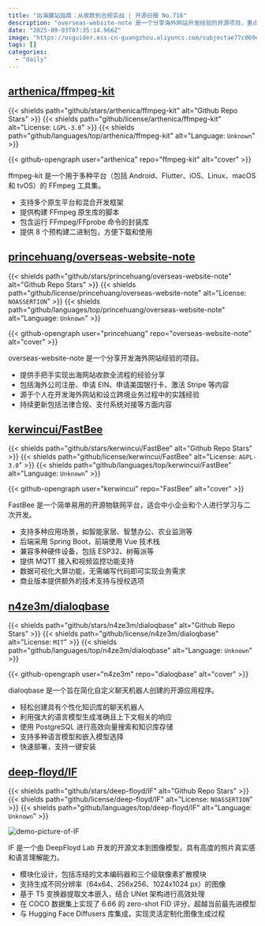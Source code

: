 ```yaml
---
title: "出海建站指南：从收款到合规实战 | 开源日报 No.716"
description: "overseas-website-note 是一个分享海外网站开发经验的开源项目，重点提供跨境业务全流程指南，包括公司注册、支付系统对接 (如 Stripe)、法律合规等实战经验，帮助开发者实现网站出海。"
date: "2025-09-03T07:35:14.966Z"
image: "https://osguider.oss-cn-guangzhou.aliyuncs.com/subjectae77c069edf05c1df236096ed74966ad.png"
tags: []
categories:
  - "daily"
---
```


## [arthenica/ffmpeg-kit](https://github.com/arthenica/ffmpeg-kit)

{{< shields path="github/stars/arthenica/ffmpeg-kit" alt="Github Repo Stars" >}} {{< shields path="github/license/arthenica/ffmpeg-kit" alt="License: `LGPL-3.0`" >}} {{< shields path="github/languages/top/arthenica/ffmpeg-kit" alt="Language: `Unknown`" >}}

{{< github-opengraph user="arthenica" repo="ffmpeg-kit" alt="cover" >}}

ffmpeg-kit 是一个用于多种平台（包括 Android、Flutter、iOS、Linux、macOS 和 tvOS）的 FFmpeg 工具集。

- 支持多个原生平台和混合开发框架
- 提供构建 FFmpeg 原生库的脚本
- 包含运行 FFmpeg/FFprobe 命令的封装库
- 提供 8 个预构建二进制包，方便下载和使用
  
## [princehuang/overseas-website-note](https://github.com/princehuang/overseas-website-note)

{{< shields path="github/stars/princehuang/overseas-website-note" alt="Github Repo Stars" >}} {{< shields path="github/license/princehuang/overseas-website-note" alt="License: `NOASSERTION`" >}} {{< shields path="github/languages/top/princehuang/overseas-website-note" alt="Language: `Unknown`" >}}

{{< github-opengraph user="princehuang" repo="overseas-website-note" alt="cover" >}}

overseas-website-note 是一个分享开发海外网站经验的项目。

- 提供手把手实现出海网站收款全流程的经验分享
- 包括海外公司注册、申请 EIN、申请美国银行卡、激活 Stripe 等内容
- 源于个人在开发海外网站和设立跨境业务过程中的实践经验
- 持续更新包括法律合规、支付系统对接等方面内容
  
## [kerwincui/FastBee](https://github.com/kerwincui/FastBee)

{{< shields path="github/stars/kerwincui/FastBee" alt="Github Repo Stars" >}} {{< shields path="github/license/kerwincui/FastBee" alt="License: `AGPL-3.0`" >}} {{< shields path="github/languages/top/kerwincui/FastBee" alt="Language: `Unknown`" >}}

{{< github-opengraph user="kerwincui" repo="FastBee" alt="cover" >}}

FastBee 是一个简单易用的开源物联网平台，适合中小企业和个人进行学习与二次开发。

- 支持多种应用场景，如智能家居、智慧办公、农业监测等
- 后端采用 Spring Boot，前端使用 Vue 技术栈
- 兼容多种硬件设备，包括 ESP32、树莓派等
- 提供 MQTT 接入和视频监控功能支持
- 数据可视化大屏功能，无需编写代码即可实现业务需求
- 商业版本提供额外的技术支持与授权选项
  
## [n4ze3m/dialoqbase](https://github.com/n4ze3m/dialoqbase)

{{< shields path="github/stars/n4ze3m/dialoqbase" alt="Github Repo Stars" >}} {{< shields path="github/license/n4ze3m/dialoqbase" alt="License: `MIT`" >}} {{< shields path="github/languages/top/n4ze3m/dialoqbase" alt="Language: `Unknown`" >}}

{{< github-opengraph user="n4ze3m" repo="dialoqbase" alt="cover" >}}

dialoqbase 是一个旨在简化自定义聊天机器人创建的开源应用程序。

- 轻松创建具有个性化知识库的聊天机器人
- 利用强大的语言模型生成准确且上下文相关的响应
- 使用 PostgreSQL 进行高效向量搜索和知识库存储
- 支持多种语言模型和嵌入模型选择
- 快速部署，支持一键安装
  
## [deep-floyd/IF](https://github.com/deep-floyd/IF)

{{< shields path="github/stars/deep-floyd/IF" alt="Github Repo Stars" >}} {{< shields path="github/license/deep-floyd/IF" alt="License: `NOASSERTION`" >}} {{< shields path="github/languages/top/deep-floyd/IF" alt="Language: `Unknown`" >}}

![demo-picture-of-IF](https://static.osguider.com/subject/github/deep-floyd/IF/d163db819f85873da150bb2f35ef5063.jpg)

IF 是一个由 DeepFloyd Lab 开发的开源文本到图像模型，具有高度的照片真实感和语言理解能力。

- 模块化设计，包括冻结的文本编码器和三个级联像素扩散模块
- 支持生成不同分辨率（64x64、256x256、1024x1024 px）的图像
- 基于 T5 变换器提取文本嵌入，结合 UNet 架构进行高效处理
- 在 COCO 数据集上实现了 6.66 的 zero-shot FID 评分，超越当前最先进模型
- 与 Hugging Face Diffusers 库集成，实现灵活定制化图像生成过程
  
